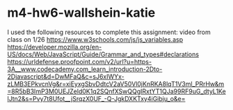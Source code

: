 # m4-hw6-wallshein-katie

I used the following resources to complete this assignment: 
video from class on 1/26
https://www.w3schools.com/js/js_variables.asp
https://developer.mozilla.org/en-US/docs/Web/JavaScript/Guide/Grammar_and_types#declarations
https://urldefense.proofpoint.com/v2/url?u=https-3A__www.codecademy.com_learn_introduction-2Dto-2Djavascript&d=DwMFaQ&c=sJ6xIWYx-zLMB3EPkvcnVg&r=xiEyxgSbvDdtcV2aV50Vl0jKnRKA8lqT1V3ml_PRrHw&m=8R5bB3ImP3M0UEJZeld0K1q2SQnfXSwQQgIRxtYT1QJa99RF9uG_dtyL1KelJtn2&s=Pvy7t8Ufot__jSrqzX0UF_-Q-JgkDXKTxy4iGibju_o&e=